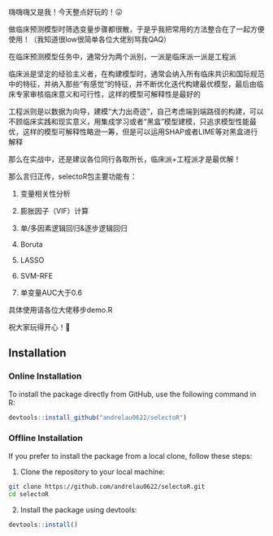 嗨嗨嗨又是我！今天整点好玩的！😛

做临床预测模型时筛选变量步骤都很散，于是乎我把常用的方法整合在了一起方便使用！（我知道很low很简单各位大佬别骂我QAQ）

在临床预测模型任务中，通常分为两个派别，一派是临床派一派是工程派

临床派是坚定的经验主义者，在构建模型时，通常会纳入所有临床共识和国际规范中的特征，并纳入那些“有感觉”的特征，并不断优化迭代构建最优模型，最后由临床专家审核临床意义和可行性，这样的模型可解释性是最好的

工程派则是以数据为向导，建模“大力出奇迹”，自己考虑端到端路径的构建，可以不顾临床实践和现实意义，用集成学习或者“黑盒”模型建模，只追求模型性能最优，这样的模型可解释性略逊一筹，但是可以运用SHAP或者LIME等对黑盒进行解释

那么在实战中，还是建议各位同行各取所长，临床派+工程派才是最优解！

那么言归正传，selectoR包主要功能有：

1.  变量相关性分析

2.  膨胀因子（VIF）计算

3.  单/多因素逻辑回归&逐步逻辑回归

4.  Boruta

5.  LASSO

6.  SVM-RFE

7.  单变量AUC大于0.6

具体使用请各位大佬移步demo.R

祝大家玩得开心！🎉

## Installation

### Online Installation

To install the package directly from GitHub, use the following command in R:

``` r
devtools::install_github("andrelau0622/selectoR")
```

### Offline Installation

If you prefer to install the package from a local clone, follow these steps:

1.  Clone the repository to your local machine:

``` bash
git clone https://github.com/andrelau0622/selectoR.git
cd selectoR
```

2.  Install the package using devtools:

``` r
devtools::install()
```
